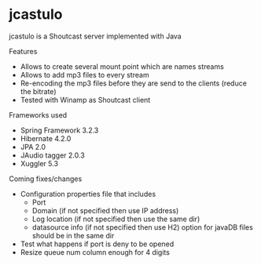 jcastulo
========

jcastulo is a Shoutcast server implemented with Java

Features
- Allows to create several mount point which are names streams
- Allows to add mp3 files to every stream
- Re-encoding the mp3 files before they are send to the clients (reduce the bitrate)
- Tested with Winamp as Shoutcast client

Frameworks used
- Spring Framework 3.2.3
- Hibernate 4.2.0
- JPA 2.0
- JAudio tagger 2.0.3
- Xuggler 5.3

Coming fixes/changes
- Configuration properties file that includes
  * Port
  * Domain (if not specified then use IP address)
  * Log location (if not specified then use the same dir)
  * datasource info (if not specified then use H2) option for javaDB files should be in the same dir
- Test what happens if port is deny to be opened
- Resize queue num column enough for 4 digits